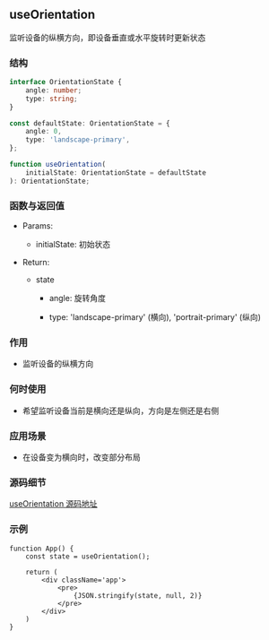 ## useOrientation

监听设备的纵横方向，即设备垂直或水平旋转时更新状态

### 结构

```ts
interface OrientationState {
    angle: number;
    type: string;
}

const defaultState: OrientationState = {
    angle: 0,
    type: 'landscape-primary',
};

function useOrientation(
    initialState: OrientationState = defaultState
): OrientationState;
```

### 函数与返回值

- Params:

    - initialState: 初始状态

- Return:

    - state

        - angle: 旋转角度

        - type: 'landscape-primary' (横向), 'portrait-primary' (纵向)

### 作用

- 监听设备的纵横方向

### 何时使用

- 希望监听设备当前是横向还是纵向，方向是左侧还是右侧

### 应用场景

- 在设备变为横向时，改变部分布局

### 源码细节

[useOrientation 源码地址](https://github.com/streamich/react-use/blob/master/src/useOrientation.ts)

### 示例

```tsx
function App() {
    const state = useOrientation();

    return (
        <div className='app'>
            <pre>
                {JSON.stringify(state, null, 2)}
            </pre>
        </div>
    )
}
```
